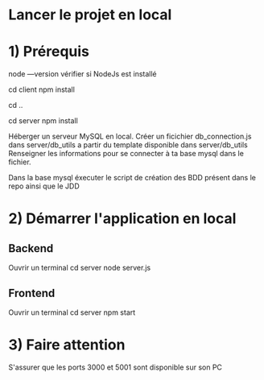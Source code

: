 # Lancer le projet en local

# 1) Prérequis
node —version vérifier si NodeJs est installé

cd client
npm install

cd ..

cd server
npm install

Héberger un serveur MySQL en local.
Créer un ficichier db_connection.js dans server/db_utils a partir du template disponible dans server/db_utils
Renseigner les informations pour se connecter à ta base mysql dans le fichier.

Dans la base mysql éxecuter le script de création des BDD présent dans le repo ainsi que le JDD

# 2) Démarrer l'application en local

## Backend

Ouvrir un terminal
cd server
node server.js

## Frontend
Ouvrir un terminal
cd server
npm start

# 3) Faire attention
S'assurer que les ports 3000 et 5001 sont disponible sur son PC